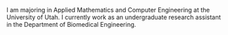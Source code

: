 I am majoring in Applied Mathematics and Computer Engineering at the University of Utah. I currently work as an undergraduate research
assistant in the Department of Biomedical Engineering.

<!---
MichaelKeyser/MichaelKeyser is a ✨ special ✨ repository because its `README.md` (this file) appears on your GitHub profile.
You can click the Preview link to take a look at your changes.
--->

